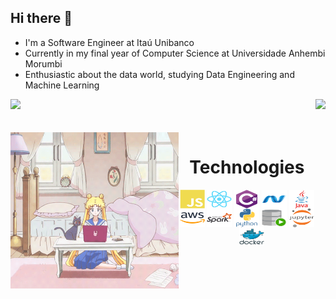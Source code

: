 ## Hi there 👋

- I'm a Software Engineer at Itaú Unibanco
- Currently in my final year of Computer Science at Universidade Anhembi Morumbi
- Enthusiastic about the data world, studying Data Engineering and Machine Learning


<div>
  <img  height="180em" src="https://github-readme-stats.vercel.app/api?username=Bianca-Ribeiro-0&show_icons=true&theme=jolly&include_all_commits=true&count_private=true"/>
  <img align="right" height="180em" src="https://github-readme-stats.vercel.app/api/top-langs/?username=Bianca-Ribeiro-0&layout=compact&langs_count=16&theme=jolly"/>
</div>
<br>

<div  align="center"> 
  <div style="display: inline_block"><br>
    <img align="left" height="250" alt="coding-time" src="sailor.gif">
    <h1 align="center">Technologies</h1>
    <img align="center" height="30" width="40" alt="js-icon"  src="https://raw.githubusercontent.com/devicons/devicon/master/icons/javascript/javascript-plain.svg">
    <img align="center" height="30" width="40" alt="react-icon" src="https://raw.githubusercontent.com/devicons/devicon/master/icons/react/react-original.svg">
    <img align="center" height="30" width="40" alt="c#-icon" src="https://github.com/devicons/devicon/blob/master/icons/csharp/csharp-original.svg">
    <img align="center" height="30" width="40" alt="c#-icon" src="https://github.com/devicons/devicon/blob/master/icons/dot-net/dot-net-original.svg">
    <img align="center" height="30" width="40" alt="c#-icon" src="https://github.com/devicons/devicon/blob/master/icons/java/java-original-wordmark.svg">
    <img align="center" height="30" width="40" alt="c#-icon" src="https://github.com/devicons/devicon/blob/master/icons/amazonwebservices/amazonwebservices-original-wordmark.svg">
    <img align="center" height="30" width="40" alt="c#-icon" src="https://github.com/devicons/devicon/blob/master/icons/apachespark/apachespark-original-wordmark.svg">
    <img align="center" height="30" width="40" alt="c#-icon" src="https://github.com/devicons/devicon/blob/master/icons/python/python-original-wordmark.svg">
    <img align="center" height="30" width="40" alt="c#-icon" src="https://github.com/devicons/devicon/blob/master/icons/sqldeveloper/sqldeveloper-original.svg">
    <img align="center" height="30" width="40" alt="c#-icon" src="https://github.com/devicons/devicon/blob/master/icons/jupyter/jupyter-original-wordmark.svg">
    <img align="center" height="30" width="40" alt="c#-icon" src="https://github.com/devicons/devicon/blob/master/icons/docker/docker-original-wordmark.svg">
   </div>
    

